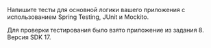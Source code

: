 Напишите тесты для основной логики вашего приложения с использованием 
Spring Testing, JUnit и Mockito.

Для проверки тестирования было взято приложение из задания 8.
Версия SDK 17.

